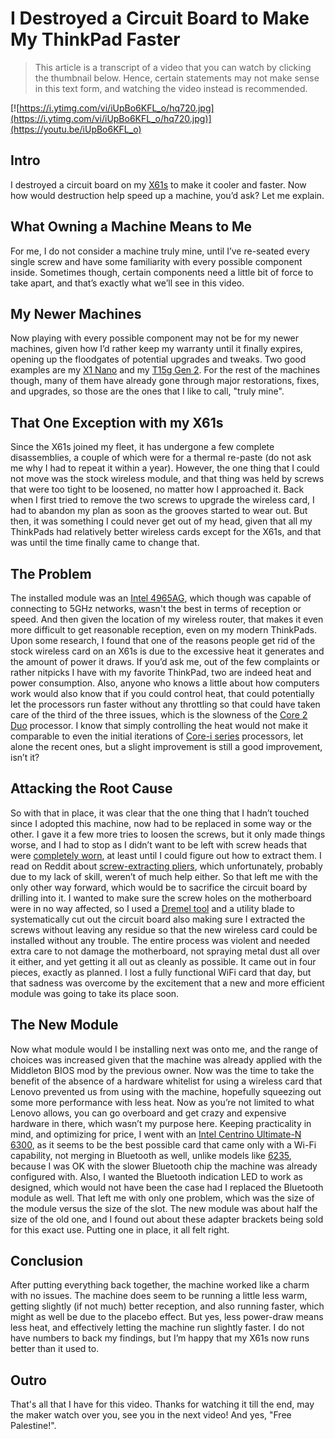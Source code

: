 # I Destroyed a Circuit Board to Make My ThinkPad Faster

> This article is a transcript of a video that you can watch by clicking the thumbnail below. Hence, certain statements may not make sense in this text form, and watching the video instead is recommended.

[![https://i.ytimg.com/vi/iUpBo6KFL_o/hq720.jpg](https://i.ytimg.com/vi/iUpBo6KFL_o/hq720.jpg)](https://youtu.be/iUpBo6KFL_o)

## Intro

I destroyed a circuit board on my [X61s](https://www.thinkwiki.org/wiki/Category:X61s) to make it cooler and faster. Now how would destruction help speed up a machine, you’d ask? Let me explain.

## What Owning a Machine Means to Me

For me, I do not consider a machine truly mine, until I’ve re-seated every single screw and have some familiarity with every possible component inside. Sometimes though, certain components need a little bit of force to take apart, and that’s exactly what we’ll see in this video.

## My Newer Machines

Now playing with every possible component may not be for my newer machines, given how I’d rather keep my warranty until it finally expires, opening up the floodgates of potential upgrades and tweaks. Two good examples are my [X1 Nano](https://www.lenovo.com/us/en/p/laptops/thinkpad/thinkpadx1/thinkpad-x1-nano/22tp2x1x1n1) and my [T15g Gen 2](https://www.lenovo.com/us/en/p/laptops/thinkpad/thinkpadt/thinkpad-t15g-gen-2-(15-inch-intel)/wmd00000484). For the rest of the machines though, many of them have already gone through major restorations, fixes, and upgrades, so those are the ones that I like to call, "truly mine".

## That One Exception with my X61s

Since the X61s joined my fleet, it has undergone a few complete disassemblies, a couple of which were for a thermal re-paste (do not ask me why I had to repeat it within a year). However, the one thing that I could not move was the stock wireless module, and that thing was held by screws that were too tight to be loosened, no matter how I approached it. Back when I first tried to remove the two screws to upgrade the wireless card, I had to abandon my plan as soon as the grooves started to wear out. But then, it was something I could never get out of my head, given that all my ThinkPads had relatively better wireless cards except for the X61s, and that was until the time finally came to change that.

## The Problem

The installed module was an [Intel 4965AG](https://www.intel.com/content/www/us/en/support/products/50566/wireless/legacy-intel-wireless-products/intel-wireless-series/intel-wireless-wifi-link-4965agn.html), which though was capable of connecting to 5GHz networks, wasn't the best in terms of reception or speed. And then given the location of my wireless router, that makes it even more difficult to get reasonable reception, even on my modern ThinkPads. Upon some research, I found that one of the reasons people get rid of the stock wireless card on an X61s is due to the excessive heat it generates and the amount of power it draws. If you’d ask me, out of the few complaints or rather nitpicks I have with my favorite ThinkPad, two are indeed heat and power consumption. Also, anyone who knows a little about how computers work would also know that if you could control heat, that could potentially let the processors run faster without any throttling so that could have taken care of the third of the three issues, which is the slowness of the [Core 2 Duo](https://en.wikipedia.org/wiki/Intel_Core_2) processor. I know that simply controlling the heat would not make it comparable to even the initial iterations of [Core-i series](https://en.wikipedia.org/wiki/Intel_Core#Core_i3/i5/i7/i9) processors, let alone the recent ones, but a slight improvement is still a good improvement, isn’t it?

## Attacking the Root Cause

So with that in place, it was clear that the one thing that I hadn’t touched since I adopted this machine, now had to be replaced in some way or the other. I gave it a few more tries to loosen the screws, but it only made things worse, and I had to stop as I didn’t want to be left with screw heads that were [completely worn](https://www.reddit.com/r/howto/comments/1at3wdg/how_do_i_remove_these_deeply_stripped_screws_from/), at least until I could figure out how to extract them. I read on Reddit about [screw-extracting pliers](https://www.engineertools-jp.com/screwremoval), which unfortunately, probably due to my lack of skill, weren’t of much help either. So that left me with the only other way forward, which would be to sacrifice the circuit board by drilling into it. I wanted to make sure the screw holes on the motherboard were in no way affected, so I used a [Dremel tool](https://www.dremel.com/us/en/p/8220-n-30h-f0138220ac) and a utility blade to systematically cut out the circuit board also making sure I extracted the screws without leaving any residue so that the new wireless card could be installed without any trouble. The entire process was violent and needed extra care to not damage the motherboard, not spraying metal dust all over it either, and yet getting it all out as cleanly as possible. It came out in four pieces, exactly as planned. I lost a fully functional WiFi card that day, but that sadness was overcome by the excitement that a new and more efficient module was going to take its place soon.

## The New Module

Now what module would I be installing next was onto me, and the range of choices was increased given that the machine was already applied with the Middleton BIOS mod by the previous owner. Now was the time to take the benefit of the absence of a hardware whitelist for using a wireless card that Lenovo prevented us from using with the machine, hopefully squeezing out some more performance with less heat. Now as you’re not limited to what Lenovo allows, you can go overboard and get crazy and expensive hardware in there, which wasn’t my purpose here. Keeping practicality in mind, and optimizing for price, I went with an [Intel Centrino Ultimate-N 6300](https://www.intel.com/content/www/us/en/support/products/60722/wireless/legacy-intel-wireless-products/intel-wireless-series/intel-centrino-ultimate-n-6300.html), as it seems to be the best possible card that came only with a Wi-Fi capability, not merging in Bluetooth as well, unlike models like [6235](https://ark.intel.com/content/www/us/en/ark/products/66890/intel-centrino-advanced-n-6235-dual-band.html), because I was OK with the slower Bluetooth chip the machine was already configured with. Also, I wanted the Bluetooth indication LED to work as designed, which would not have been the case had I replaced the Bluetooth module as well. That left me with only one problem, which was the size of the module versus the size of the slot. The new module was about half the size of the old one, and I found out about these adapter brackets being sold for this exact use. Putting one in place, it all felt right.

## Conclusion

After putting everything back together, the machine worked like a charm with no issues. The machine does seem to be running a little less warm, getting slightly (if not much) better reception, and also running faster, which might as well be due to the placebo effect. But yes, less power-draw means less heat, and effectively letting the machine run slightly faster. I do not have numbers to back my findings, but I’m happy that my X61s now runs better than it used to. 

## Outro

That's all that I have for this video. Thanks for watching it till the end, may the maker watch over you, see you in the next video! And yes, "Free Palestine!".
